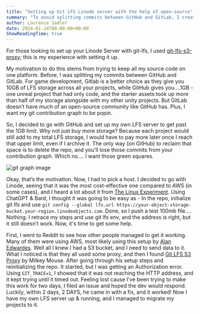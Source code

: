 ```yaml
---
title: "Setting up Git LFS Linode server with the help of open-source"
summary: "To avoid splitting commits between GitHub and GitLab, I created my own LFS server on GitHub to surpass the 1GB limit. With the help of Git LFS S3 Proxy, I transferred the projects to the new server."
author: Laurence Sadler
date: 2024-01-24T00:00:00+00:00
ShowReadingTime: true
---
```




For those looking to set up your Linode Server with git-lfs, I used [git-lfs-s3-proxy](https://github.com/milkey-mouse/git-lfs-s3-proxy); this is my experience with setting it up.

My motivation to do this stems from trying to keep all my source code on one platform. Before, I was splitting my commits between GitHub and GitLab. For game development, Gitlab is a better choice as they give you 10GB of LFS storage across all your projects, while GitHub gives you….1GB - one unreal project that had only code, and the starter assets took up more than half of my storage alongside with my other unity projects. But GitLab doesn’t have much of an open-source community like GitHub has. Plus, I want my git contribution graph to be popin.

So, I decided to go with GitHub and set up my own LFS server to get past the 1GB limit. Why not just buy more storage? Because each project would still add to my total LFS storage, I would have to pay more later once I reach that upper limit, even if I archive it. The only way (on GitHub) to reclaim that space is to delete the repo, and you’ll lose those commits from your contribution graph. Which no…. I want those green squares.

![git graph image](https://blog.karenying.com/static/3791821603a2ba731cabf17cc891864b/9a301/github-commit-bot.webp)

Okay, that’s the motivation. Now, I had to pick a host. I decided to go with Linode, seeing that it was the most cost-effective one compared to AWS (in some cases), and I heard a lot about it from [The Linux Experiment](https://www.youtube.com/@TheLinuxEXP). Using ChatGPT & Bard, I thought it was going to be easy as - In the repo, initialize git lfs and use   `git config --global lfs.url https://your-object-storage-bucket.your-region.linodeobjects.com`.  Done, so I push a test 100mb file…. Nothing. I retrace my steps and use git lfs env, and the address is right, but it still doesn’t work. Now, it's time to get some help.

First, I went to Reddit to see how other people managed to get it working. Many of them were using AWS, most likely using this setup by [Alan Edwardes](https://alanedwardes.com/blog/posts/serverless-git-lfs-for-game-dev/). Well all I knew I had a S3 bucket, and I need to send data to it. What I noticed is that they all used some proxy, and then I found [Git LFS S3 Proxy](https://github.com/milkey-mouse/git-lfs-s3-proxy) by Milkey Mouse. After going through his setup steps and reinitializing the repo. It started, but I was getting an Authorization error. Using `GIT_TRACE=1`, I showed that it was not reaching the HTTP address, and it kept trying until it timed out. Feeling lost cause I’ve been trying to make this work for two days, I filed an issue and hoped the dev would respond. Luckily, within 2 days, 2 DAYS, he came in with a fix, and it worked! Now I have my own LFS server up & running, and I managed to migrate my projects to it.
